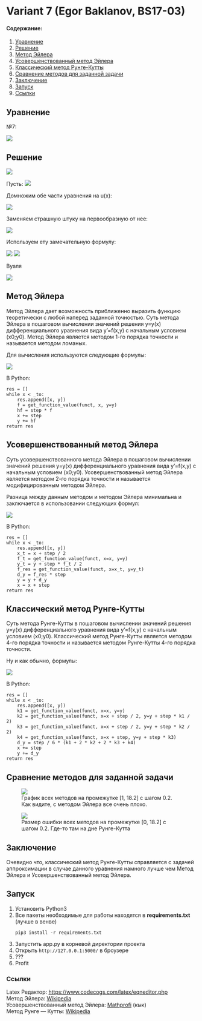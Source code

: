 # Variant 7 (Egor Baklanov, BS17-03)

#### Содержание:
1. [Уравнение](#eq)
2. [Решение](#solution)
2. [Метод Эйлера](#euler)
3. [Усовершенствованный метод Эйлера](#imp_euler)
4. [Классический метод Рунге-Кутты](#runge_kutta)
5. [Сравнение методов для заданной задачи](#comparing)
6. [Заключение](#conclusion)
7. [Запуск](#launch)
8. [Ссылки](#links)

## <a name="eq"></a>Уравнение
№7:

<img src="http://latex.codecogs.com/gif.latex?-x%20&plus;%20%5Cfrac%7By%282x&plus;1%29%7D%7Bx%7D">

## <a name="solution"></a>Решение
<img src="https://image.ibb.co/feWJq0/Screenshot-2018-11-03-at-23-07-50.png">

Пусть: <img src="http://latex.codecogs.com/gif.latex?u(x)%20=e^{-2x}/x">

Домножим обе части уравнения на u(x):

<img src="https://image.ibb.co/mbF6tL/Screenshot-2018-11-03-at-23-28-46.png">

Заменяем страшную штуку на первообразную от нее:

<img src="https://image.ibb.co/mraLnf/Screenshot-2018-11-03-at-23-38-47.png">

Используем ету замечательную формулу:

<img src="https://image.ibb.co/cN3qnf/Screenshot-2018-11-03-at-23-43-19.png">


<img src="https://image.ibb.co/mfMzf0/Screenshot-2018-11-03-at-23-45-09.png">

Вуаля

<img src="http://latex.codecogs.com/gif.latex?y%28x%29%20%3D%20x%28C1*e%5E%7B2x%7D&plus;%5Cfrac%7B1%7D%7B2%7D%29">


## <a name="euler"></a>Метод Эйлера

Метод Эйлера дает возможность приближенно выразить функцию теоретически с любой наперед заданной точностью. Суть метода Эйлера в пошаговом вычислении значений решения y=y(x) дифференциального уравнения вида y’=f(x,y) с начальным условием (x0;y0).
Метод Эйлера является методом 1-го порядка точности и называется методом ломаных. 

Для вычисления используются следующие формулы:

<img src="https://latex.codecogs.com/gif.latex?\left\{\begin{matrix}&space;&x_{n&plus;1}=x_{n}&space;&plus;&space;h&space;\\&space;&y_{n&plus;1}=y_{n}&space;&plus;&space;hf(x_{i},&space;y_{i})&space;\end{matrix}\right.">

В Python:
	
	res = []
    while x < _to:
        res.append([x, y])
        f = get_function_value(funct, x, y=y)
        hf = step * f
        x += step
        y += hf
    return res    

## <a name="imp_euler"></a>Усовершенствованный метод Эйлера

Суть усовершенствованного метода Эйлера в пошаговом вычислении значений решения y=y(x) дифференциального уравнения вида y’=f(x,y) с начальным условием (x0;y0).
Усовершенствованный метод Эйлера является методом 2-го порядка точности и называется модифицированным методом Эйлера.

Разница между данным методом и методом Эйлера минимальна и заключается в использовании следующих формул:

<img src="https://latex.codecogs.com/gif.latex?\left\{\begin{matrix}&space;&x_{n&plus;1}=x_{n}&space;&plus;&space;h&space;\\&space;&y_{n&plus;1}=y_{n}&space;&plus;&space;\Delta&space;y&space;\\&space;&\Delta&space;y&space;=&space;hf(x_{n}&space;&plus;&space;\frac{h}{2},&space;y_{n}&space;&plus;&space;\frac{h}{2}f(x_{i},y_{i})))&space;\end{matrix}\right.">

В Python:
	
	res = []
    while x < _to:
        res.append([x, y])
        x_t = x + step / 2
        f_t = get_function_value(funct, x=x, y=y)
        y_t = y + step * f_t / 2
        f_res = get_function_value(funct, x=x_t, y=y_t)
        d_y = f_res * step
        y = y + d_y
        x = x + step
    return res


## <a name="runge_kutta"></a>Классический метод Рунге-Кутты
Суть метода Рунге-Кутты в пошаговом вычислении значений решения y=y(x) дифференциального уравнения вида y’=f(x,y) с начальным условием (x0;y0).
Классический метод Рунге-Кутты является методом 4-го порядка точности и называется методом Рунге-Кутты 4-го порядка точности.

Ну и как обычно, формулы:

<img src="https://latex.codecogs.com/gif.latex?\left\{\begin{matrix}&space;&x_{n&plus;1}=x_{n}&space;&plus;&space;h&space;\\&space;&y_{n&plus;1}=y_{n}&space;&plus;&space;\Delta&space;y&space;\\&space;&\Delta&space;y&space;=&space;\frac{k_{1}&plus;2k_{2}&plus;2k_{3}&plus;k_{4}}{6}&space;\\&space;&k_{1}&space;=&space;hf(x_{n},&space;y_{n})&space;\\&space;&k_{2}&space;=&space;hf(x_{n}&space;&plus;&space;\frac{h}{2},&space;y_{n}&space;&plus;&space;\frac{k_{2}}{2})\\&space;&k_{3}&space;=&space;hf(x_{n}&space;&plus;&space;\frac{h}{2},&space;y_{n}&space;&plus;&space;\frac{k_{2}}{2})&space;\\&space;&k_{4}&space;=&space;hf(x_{n}&space;&plus;&space;h,&space;y_{n}&space;&plus;&space;k_{3})&space;\end{matrix}\right.">

В Python:
	
	res = []
    while x < _to:
        res.append([x, y])
        k1 = get_function_value(funct, x=x, y=y)
        k2 = get_function_value(funct, x=x + step / 2, y=y + step * k1 / 2)
        k3 = get_function_value(funct, x=x + step / 2, y=y + step * k2 / 2)
        k4 = get_function_value(funct, x=x + step, y=y + step * k3)
        d_y = step / 6 * (k1 + 2 * k2 + 2 * k3 + k4)
        x += step
        y += d_y
    return res

## <a name="comparing"></a>Сравнение методов для заданной задачи
<figure>
<img src="https://image.ibb.co/j2QZf0/Screenshot-2018-11-03-at-23-58-46.png">
<figcaption>График всех методов на промежутке [1, 18.2] с шагом 0.2. Как видите, с методом Эйлера все очень плохо.</figcaption>
</figure>

<figure>
<img src="https://image.ibb.co/bWf0L0/Screenshot-2018-11-04-at-00-01-04.png">
<figcaption>Размер ошибки всех методов на промежутке [0, 18.2] с шагом 0.2. Где-то там на дне Рунге-Кутта</figcaption>
</figure>

## <a name="conclusion"></a>Заключение

Очевидно что, классический метод Рунге-Кутты справляется с задачей аппроксимации в случае данного уравнения намного лучше чем Метод Эйлера и Усовершенствованный метод Эйлера. 

## <a name="launch"></a>Запуск

1. Установить Python3
2. Все пакеты необходимые для работы находятся в **requirements.txt** (лучше в венве)
    ```
    pip3 install -r requirements.txt
    ```
3. Запустить app.py в корневой директории проекта
4. Открыть `http://127.0.0.1:5000/` в броузере
5. ???
6. Profit

### <a name="links"></a>Ссылки
Latex Редактор: <a href="https://www.codecogs.com/latex/eqneditor.php">https://www.codecogs.com/latex/eqneditor.php</a><br>
Метод Эйлера: <a href="https://ru.wikipedia.org/wiki/%D0%9C%D0%B5%D1%82%D0%BE%D0%B4_%D0%AD%D0%B9%D0%BB%D0%B5%D1%80%D0%B0">Wikipedia</a>
<br>
Усовершенствованный метод Эйлера: <a href="http://mathprofi.ru/metody_eilera_i_runge_kutty.html">Mathprofi</a> (кык)
<br>
Метод Рунге — Кутты: <a href="https://ru.wikipedia.org/wiki/%D0%9C%D0%B5%D1%82%D0%BE%D0%B4_%D0%A0%D1%83%D0%BD%D0%B3%D0%B5_%E2%80%94_%D0%9A%D1%83%D1%82%D1%82%D1%8B">Wikipedia</a>